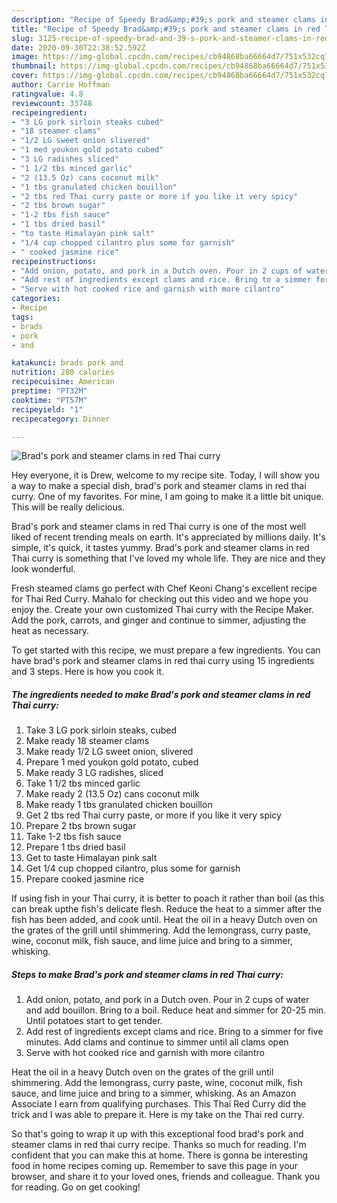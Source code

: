 ```yaml
---
description: "Recipe of Speedy Brad&amp;#39;s pork and steamer clams in red Thai curry"
title: "Recipe of Speedy Brad&amp;#39;s pork and steamer clams in red Thai curry"
slug: 3125-recipe-of-speedy-brad-and-39-s-pork-and-steamer-clams-in-red-thai-curry
date: 2020-09-30T22:38:52.592Z
image: https://img-global.cpcdn.com/recipes/cb94868ba66664d7/751x532cq70/brads-pork-and-steamer-clams-in-red-thai-curry-recipe-main-photo.jpg
thumbnail: https://img-global.cpcdn.com/recipes/cb94868ba66664d7/751x532cq70/brads-pork-and-steamer-clams-in-red-thai-curry-recipe-main-photo.jpg
cover: https://img-global.cpcdn.com/recipes/cb94868ba66664d7/751x532cq70/brads-pork-and-steamer-clams-in-red-thai-curry-recipe-main-photo.jpg
author: Carrie Hoffman
ratingvalue: 4.8
reviewcount: 33748
recipeingredient:
- "3 LG pork sirloin steaks cubed"
- "18 steamer clams"
- "1/2 LG sweet onion slivered"
- "1 med youkon gold potato cubed"
- "3 LG radishes sliced"
- "1 1/2 tbs minced garlic"
- "2 (13.5 Oz) cans coconut milk"
- "1 tbs granulated chicken bouillon"
- "2 tbs red Thai curry paste or more if you like it very spicy"
- "2 tbs brown sugar"
- "1-2 tbs fish sauce"
- "1 tbs dried basil"
- "to taste Himalayan pink salt"
- "1/4 cup chopped cilantro plus some for garnish"
- " cooked jasmine rice"
recipeinstructions:
- "Add onion, potato, and pork in a Dutch oven. Pour in 2 cups of water and add bouillon. Bring to a boil. Reduce heat and simmer for 20-25 min. Until potatoes start to get tender."
- "Add rest of ingredients except clams and rice. Bring to a simmer for five minutes. Add clams and continue to simmer until all clams open"
- "Serve with hot cooked rice and garnish with more cilantro"
categories:
- Recipe
tags:
- brads
- pork
- and

katakunci: brads pork and 
nutrition: 280 calories
recipecuisine: American
preptime: "PT32M"
cooktime: "PT57M"
recipeyield: "1"
recipecategory: Dinner

---
```



![Brad&#39;s pork and steamer clams in red Thai curry](https://img-global.cpcdn.com/recipes/cb94868ba66664d7/751x532cq70/brads-pork-and-steamer-clams-in-red-thai-curry-recipe-main-photo.jpg)

Hey everyone, it is Drew, welcome to my recipe site. Today, I will show you a way to make a special dish, brad&#39;s pork and steamer clams in red thai curry. One of my favorites. For mine, I am going to make it a little bit unique. This will be really delicious.

Brad&#39;s pork and steamer clams in red Thai curry is one of the most well liked of recent trending meals on earth. It's appreciated by millions daily. It's simple, it's quick, it tastes yummy. Brad&#39;s pork and steamer clams in red Thai curry is something that I've loved my whole life. They are nice and they look wonderful.

Fresh steamed clams go perfect with Chef Keoni Chang&#39;s excellent recipe for Thai Red Curry. Mahalo for checking out this video and we hope you enjoy the. Create your own customized Thai curry with the Recipe Maker. Add the pork, carrots, and ginger and continue to simmer, adjusting the heat as necessary.


To get started with this recipe, we must prepare a few ingredients. You can have brad&#39;s pork and steamer clams in red thai curry using 15 ingredients and 3 steps. Here is how you cook it.

<!--inarticleads1-->

##### The ingredients needed to make Brad&#39;s pork and steamer clams in red Thai curry:

1. Take 3 LG pork sirloin steaks, cubed
1. Make ready 18 steamer clams
1. Make ready 1/2 LG sweet onion, slivered
1. Prepare 1 med youkon gold potato, cubed
1. Make ready 3 LG radishes, sliced
1. Take 1 1/2 tbs minced garlic
1. Make ready 2 (13.5 Oz) cans coconut milk
1. Make ready 1 tbs granulated chicken bouillon
1. Get 2 tbs red Thai curry paste, or more if you like it very spicy
1. Prepare 2 tbs brown sugar
1. Take 1-2 tbs fish sauce
1. Prepare 1 tbs dried basil
1. Get to taste Himalayan pink salt
1. Get 1/4 cup chopped cilantro, plus some for garnish
1. Prepare  cooked jasmine rice


If using fish in your Thai curry, it is better to poach it rather than boil (as this can break upthe fish&#39;s delicate flesh. Reduce the heat to a simmer after the fish has been added, and cook until. Heat the oil in a heavy Dutch oven on the grates of the grill until shimmering. Add the lemongrass, curry paste, wine, coconut milk, fish sauce, and lime juice and bring to a simmer, whisking. 

<!--inarticleads2-->

##### Steps to make Brad&#39;s pork and steamer clams in red Thai curry:

1. Add onion, potato, and pork in a Dutch oven. Pour in 2 cups of water and add bouillon. Bring to a boil. Reduce heat and simmer for 20-25 min. Until potatoes start to get tender.
1. Add rest of ingredients except clams and rice. Bring to a simmer for five minutes. Add clams and continue to simmer until all clams open
1. Serve with hot cooked rice and garnish with more cilantro


Heat the oil in a heavy Dutch oven on the grates of the grill until shimmering. Add the lemongrass, curry paste, wine, coconut milk, fish sauce, and lime juice and bring to a simmer, whisking. As an Amazon Associate I earn from qualifying purchases. This Thai Red Curry did the trick and I was able to prepare it. Here is my take on the Thai red curry. 

So that's going to wrap it up with this exceptional food brad&#39;s pork and steamer clams in red thai curry recipe. Thanks so much for reading. I'm confident that you can make this at home. There is gonna be interesting food in home recipes coming up. Remember to save this page in your browser, and share it to your loved ones, friends and colleague. Thank you for reading. Go on get cooking!
